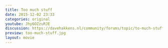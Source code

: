 ```yaml
---
title: Too much stuff
date: 2015-12-02 23:33
categories: original
youtube: Jhy6OZzuRJE
discussion: https://davehakkens.nl/community/forums/topic/to-much-stuff/
preview: too-much-stuff.jpg
layout: movie
---
```

